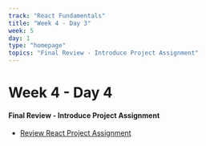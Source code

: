 ```yaml
---
track: "React Fundamentals"
title: "Week 4 - Day 3"
week: 5
day: 1
type: "homepage"
topics: "Final Review - Introduce Project Assignment"
---
```



# Week 4 - Day 4

#### Final Review - Introduce Project Assignment
- [Review React Project Assignment](/week-4/day-3/lecture-materials/react-project-assignment/)

